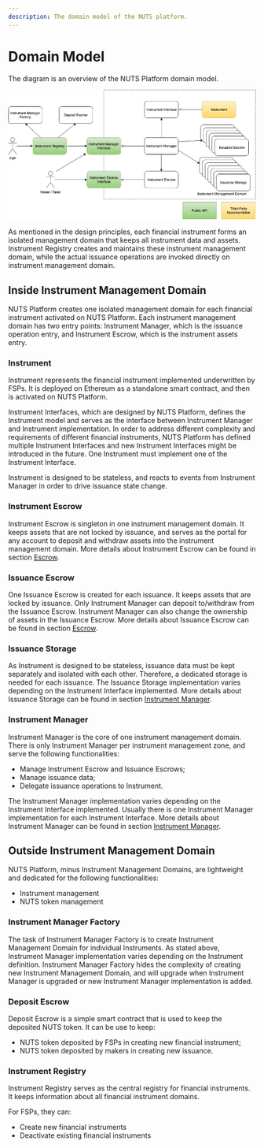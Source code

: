```yaml
---
description: The domain model of the NUTS platform.
---
```


# Domain Model

The diagram is an overview of the NUTS Platform domain model.

![](../.gitbook/assets/domain-model-overview-2.jpg)

As mentioned in the design principles, each financial instrument forms an isolated management domain that keeps all instrument data and assets. Instrument Registry creates and maintains these instrument management domain, while the actual issuance operations are invoked directly on instrument management domain.

## Inside Instrument Management Domain

NUTS Platform creates one isolated management domain for each financial instrument activated on NUTS Platform. Each instrument management domain has two entry points: Instrument Manager, which is the issuance operation entry, and Instrument Escrow, which is the instrument assets entry.

### Instrument

Instrument represents the financial instrument implemented underwritten by FSPs. It is deployed on Ethereum as a standalone smart contract, and then is activated on NUTS Platform.

Instrument Interfaces, which are designed by NUTS Platform, defines the Instrument model and serves as the interface between Instrument Manager and Instrument implementation. In order to address different complexity and requirements of different financial instruments, NUTS Platform has defined multiple Instrument Interfaces and new Instrument Interfaces might be introduced in the future. One Instrument must implement one of the Instrument Interface.

Instrument is designed to be stateless, and reacts to events from Instrument Manager in order to drive issuance state change.

### Instrument Escrow

Instrument Escrow is singleton in one instrument management domain. It keeps assets that are not locked by issuance, and serves as the portal for any account to deposit and withdraw assets into the instrument management domain. More details about Instrument Escrow can be found in section [Escrow](../implementation/escrow.md).

### Issuance Escrow

One Issuance Escrow is created for each issuance. It keeps assets that are locked by issuance. Only Instrument Manager can deposit to/withdraw from the Issuance Escrow. Instrument Manager can also change the ownership of assets in the Issuance Escrow. More details about Issuance Escrow can be found in section [Escrow](../implementation/escrow.md).

### Issuance Storage

As Instrument is designed to be stateless, issuance data must be kept separately and isolated with each other. Therefore, a dedicated storage is needed for each issuance. The Issuance Storage implementation varies depending on the Instrument Interface implemented. More details about Issuance Storage can be found in section [Instrument Manager](../implementation/instrument-manager/).

### Instrument Manager

Instrument Manager is the core of one instrument management domain. There is only Instrument Manager per instrument management zone, and serve the following functionalities:

* Manage Instrument Escrow and Issuance Escrows;
* Manage issuance data;
* Delegate issuance operations to Instrument.

The Instrument Manager implementation varies depending on the Instrument Interface implemented. Usually there is one Instrument Manager implementation for each Instrument Interface. More details about Instrument Manager can be found in section [Instrument Manager](../implementation/instrument-manager/).

## Outside Instrument Management Domain

NUTS Platform, minus Instrument Management Domains, are lightweight and dedicated for the following functionalities:

* Instrument management
* NUTS token management

### Instrument Manager Factory

The task of Instrument Manager Factory is to create Instrument Management Domain for individual Instruments. As stated above, Instrument Manager implementation varies depending on the Instrument definition. Instrument Manager Factory hides the complexity of creating new Instrument Management Domain, and will upgrade when Instrument Manager is upgraded or new Instrument Manager implementation is added.

### Deposit Escrow

Deposit Escrow is a simple smart contract that is used to keep the deposited NUTS token. It can be use to keep:

* NUTS token deposited by FSPs in creating new financial instrument;
* NUTS token deposited by makers in creating new issuance.

### Instrument Registry

Instrument Registry serves as the central registry for financial instruments. It keeps information about all financial instrument domains.

For FSPs, they can:

* Create new financial instruments
* Deactivate existing financial instruments


